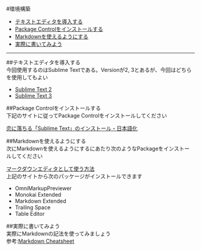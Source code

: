 #環境構築

- [テキストエディタを導入する](#sec1)
- [Package Controlをインストールする](#sec2)
- [Markdownを使えるようにする](#sec3)
- [実際に書いてみよう](#sec4)

***


##<a id="#sec1"></a>テキストエディタを導入する  
今回使用するのはSublime Textである。Versionが2, 3とあるが、今回はどちらを使用してもよい  

- [Sublime Text 2](http://www.sublimetext.com/2)
- [Sublime Text 3](http://www.sublimetext.com/3)

##<a id="#sec2"></a>Package Controlをインストールする  
下記のサイトに従ってPackage Controlをインストールしてください  

[恋に落ちる「Sublime Text」のインストール・日本語化](http://webmem.hatenablog.com/entry/sublime-text)

##<a id="#sec3"></a>Markdownを使えるようにする  
次にMarkdownを使えるようにするにあたり次のようなPackageをインストールしてください  

[マークダウンエディタとして使う方法](http://futago-life.com/sublime-text3-wiki/how-to/markdown)  
	上記のサイトから次のパッケージがインストールできます  

- OmniMarkupPreviewer  
- Monokai Extended  
- Markdown Extended  
- Trailing Space  
- Table Editor  

##<a id="#sec4"></a>実際に書いてみよう  
実際にMarkdownの記法を使ってみましょう  
参考:[Markdown Cheatsheet](https://github.com/adam-p/markdown-here/wiki/Markdown-Cheatsheet#headers)  